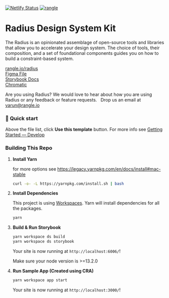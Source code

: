 [![Netlify Status](https://api.netlify.com/api/v1/badges/c05b0d40-0360-436e-9985-7d1ba3f9332c/deploy-status)](https://app.netlify.com/sites/radius-ds/deploys) [![rangle](https://circleci.com/gh/rangle/radius.svg?style=svg)](https://app.circleci.com/pipelines/github/rangle/radius)

# Radius Design System Kit

The Radius is an opinionated assemblage of open-source tools and libraries that allow you to accelerate your design system. The choice of tools, their composition, and a set of foundational components guides you on how to build a constraint-based system.

[rangle.io/radius](https://rangle.io/radius)<br/>
[Figma File](https://www.figma.com/file/RqENxZWAzGiEWM7COch1Sc/Radius-Design-Kit)<br/>
[Storybook Docs](https://radius-ds.netlify.com)<br/>
[Chromatic](https://www.chromaticqa.com/library?appId=5e44874935df3b0022b9d890)


Are you using Radius? We would love to hear about how you are using Radius or any feedback or feature requests.   Drop us an email at varun@rangle.io

### 🚀 Quick start

Above the file list, click **Use this template** button. For more info see [Getting Started — Develop
](https://radius-ds.netlify.com/?path=/docs/foundations-get-started-develop--page)


### Building This Repo

1.  **Install Yarn**

    for more options see https://legacy.yarnpkg.com/en/docs/install#mac-stable

    ```sh
    curl -o- -L https://yarnpkg.com/install.sh | bash
    ```

1.  **Install Dependencies**

    This project is using [Workspaces](https://legacy.yarnpkg.com/en/docs/workspaces). Yarn will install dependencies for all the packages.

    ```sh
    yarn
    ```

1.  **Build & Run Storybook**

    ```sh
    yarn workspace ds build
    yarn workspace ds storybook
    ```

    Your site is now running at `http://localhost:6006/`!

    Make sure your node version is >=13.2.0

1. **Run Sample App (Created using CRA)**

    ```sh
    yarn workspace app start
    ```

    Your site is now running at `http://localhost:3000/`!
